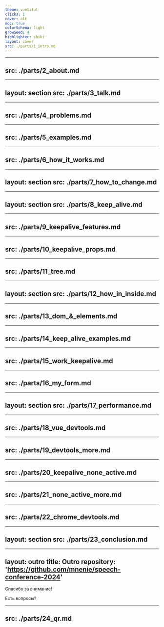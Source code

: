 ```yaml
---
theme: vuetiful
clicks: 1
cover: alt
mdc: true
colorSchema: light
growSeed: 4
highlighter: shiki
layout: cover
src: ./parts/1_intro.md
---
```


---
src: ./parts/2_about.md
---

---
layout: section
src: ./parts/3_talk.md
---

---
src: ./parts/4_problems.md
---

---
src: ./parts/5_examples.md
---

---
src: ./parts/6_how_it_works.md
---

---
layout: section
src: ./parts/7_how_to_change.md
---

---
layout: section
src: ./parts/8_keep_alive.md
---

---
src: ./parts/9_keepalive_features.md
---

---
src: ./parts/10_keepalive_props.md
---

---
src: ./parts/11_tree.md
---

---
layout: section
src: ./parts/12_how_in_inside.md
---

---
src: ./parts/13_dom_&_elements.md
---

---
src: ./parts/14_keep_alive_examples.md
---

---
src: ./parts/15_work_keepalive.md
---

---
src: ./parts/16_my_form.md
---

---
layout: section
src: ./parts/17_performance.md
---

---
src: ./parts/18_vue_devtools.md
---

---
src: ./parts/19_devtools_more.md
---

---
src: ./parts/20_keepalive_none_active.md
---

---
src: ./parts/21_none_active_more.md
---

---
src: ./parts/22_chrome_devtools.md
---

---
layout: section
src: ./parts/23_conclusion.md
---

---
layout: outro
title: Outro
repository: 'https://github.com/mnenie/speech-conference-2024'
---

<div class="absolute left-12 top-[200px] right-12 text-center text-light-600">
  <p class="text-6xl !leading-[1em]">Спасибо за внимание!</p>
  <p class="text-4xl !leading-[1.5em]">Есть вопросы?</p>
</div>

---
src: ./parts/24_qr.md
---
